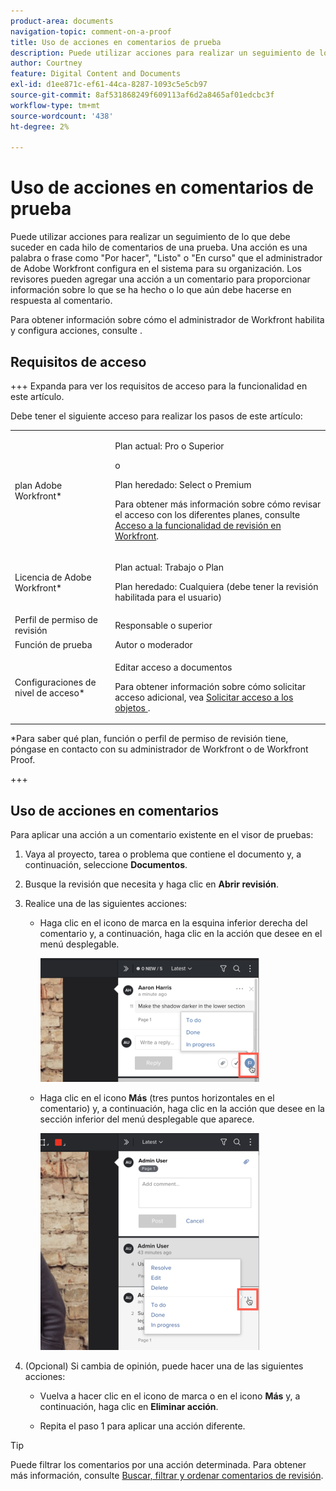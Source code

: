 ```yaml
---
product-area: documents
navigation-topic: comment-on-a-proof
title: Uso de acciones en comentarios de prueba
description: Puede utilizar acciones para realizar un seguimiento de lo que debe suceder en cada hilo de comentarios de una prueba. Una acción es una palabra o frase como "Por hacer", "Listo" o "En curso" que el administrador de Adobe Workfront configura en el sistema para su organización. Los revisores pueden agregar una acción a un comentario para proporcionar información sobre lo que se ha hecho o lo que aún debe hacerse en respuesta al comentario.
author: Courtney
feature: Digital Content and Documents
exl-id: d1ee871c-ef61-44ca-8287-1093c5e5cb97
source-git-commit: 8af531868249f609113af6d2a8465af01edcbc3f
workflow-type: tm+mt
source-wordcount: '438'
ht-degree: 2%

---
```


# Uso de acciones en comentarios de prueba

Puede utilizar acciones para realizar un seguimiento de lo que debe suceder en cada hilo de comentarios de una prueba. Una acción es una palabra o frase como &quot;Por hacer&quot;, &quot;Listo&quot; o &quot;En curso&quot; que el administrador de Adobe Workfront configura en el sistema para su organización. Los revisores pueden agregar una acción a un comentario para proporcionar información sobre lo que se ha hecho o lo que aún debe hacerse en respuesta al comentario.

Para obtener información sobre cómo el administrador de Workfront habilita y configura acciones, consulte .

## Requisitos de acceso

+++ Expanda para ver los requisitos de acceso para la funcionalidad en este artículo.

Debe tener el siguiente acceso para realizar los pasos de este artículo:

<table style="table-layout:auto"> 
 <col> 
 <col> 
 <tbody> 
  <tr> 
   <td role="rowheader">plan Adobe Workfront*</td> 
   <td> <p>Plan actual: Pro o Superior</p> <p>o</p> <p>Plan heredado: Select o Premium</p> <p>Para obtener más información sobre cómo revisar el acceso con los diferentes planes, consulte <a href="/help/quicksilver/administration-and-setup/manage-workfront/configure-proofing/access-to-proofing-functionality.md" class="MCXref xref">Acceso a la funcionalidad de revisión en Workfront</a>.</p> </td> 
  </tr> 
  <tr> 
   <td role="rowheader">Licencia de Adobe Workfront*</td> 
   <td> <p>Plan actual: Trabajo o Plan</p> <p>Plan heredado: Cualquiera (debe tener la revisión habilitada para el usuario)</p> </td> 
  </tr> 
  <tr> 
   <td role="rowheader">Perfil de permiso de revisión </td> 
   <td>Responsable o superior</td> 
  </tr> 
  <tr> 
   <td role="rowheader">Función de prueba</td> 
   <td>Autor o moderador</td> 
  </tr> 
  <tr> 
   <td role="rowheader">Configuraciones de nivel de acceso*</td> 
   <td> <p>Editar acceso a documentos</p> <p>Para obtener información sobre cómo solicitar acceso adicional, vea <a href="../../../../workfront-basics/grant-and-request-access-to-objects/request-access.md" class="MCXref xref">Solicitar acceso a los objetos </a>.</p> </td> 
  </tr> 
 </tbody> 
</table>

&#42;Para saber qué plan, función o perfil de permiso de revisión tiene, póngase en contacto con su administrador de Workfront o de Workfront Proof.

+++

## Uso de acciones en comentarios

Para aplicar una acción a un comentario existente en el visor de pruebas:

1. Vaya al proyecto, tarea o problema que contiene el documento y, a continuación, seleccione **Documentos**.
1. Busque la revisión que necesita y haga clic en **Abrir revisión**.

1. Realice una de las siguientes acciones:

   * Haga clic en el icono de marca en la esquina inferior derecha del comentario y, a continuación, haga clic en la acción que desee en el menú desplegable.

     ![](assets/actions-flag-icon-350x198.png)

   * Haga clic en el icono **Más** (tres puntos horizontales en el comentario) y, a continuación, haga clic en la acción que desee en la sección inferior del menú desplegable que aparece.

     ![Acciones_en_comentarios-Menú_Más.png](assets/actions-on-coments-more-menu-350x347.png)

1. (Opcional) Si cambia de opinión, puede hacer una de las siguientes acciones:

   * Vuelva a hacer clic en el icono de marca o en el icono **Más** y, a continuación, haga clic en **Eliminar acción**.

   * Repita el paso 1 para aplicar una acción diferente.

>[!TIP]
>
>Puede filtrar los comentarios por una acción determinada. Para obtener más información, consulte [Buscar, filtrar y ordenar comentarios de revisión](../../../../review-and-approve-work/proofing/reviewing-proofs-within-workfront/comment-on-a-proof/search-filter-sort-comments.md).
